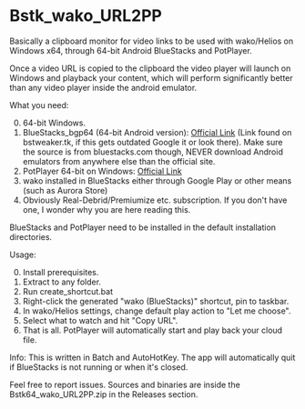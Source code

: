 # Bstk_wako_URL2PP
Basically a clipboard monitor for video links to be used with wako/Helios on Windows x64, through 64-bit Android BlueStacks and PotPlayer.

Once a video URL is copied to the clipboard the video player will launch on Windows and playback your content,
which will perform significantly better than any video player inside the android emulator.

What you need:

0. 64-bit Windows.
1. BlueStacks_bgp64 (64-bit Android version): [Official Link](http://cdn3.bluestacks.com/downloads/windows/bgp64/4.210.0.4009/eec2adeab2bced3a69c6c04b74ab8a9c/x64/BlueStacks-Installer_4.210.0.4009_amd64_native.exe) (Link found on bstweaker.tk, if this gets outdated Google it or look there). Make sure the source is from bluestacks.com though, NEVER download Android emulators from anywhere else than the official site.
2. PotPlayer 64-bit on Windows: [Official Link](https://potplayer.daum.net/)
3. wako installed in BlueStacks either through Google Play or other means (such as Aurora Store)
4. Obviously Real-Debrid/Premiumize etc. subscription. If you don't have one, I wonder why you are here reading this.

BlueStacks and PotPlayer need to be installed in the default installation directories.

Usage:

0. Install prerequisites.
1. Extract to any folder.
2. Run create_shortcut.bat
3. Right-click the generated "wako (BlueStacks)" shortcut, pin to taskbar.
4. In wako/Helios settings, change default play action to "Let me choose".
5. Select what to watch and hit "Copy URL".
6. That is all. PotPlayer will automatically start and play back your cloud file.

Info:
This is written in Batch and AutoHotKey.
The app will automatically quit if BlueStacks is not running or when it's closed.

Feel free to report issues. Sources and binaries are inside the Bstk64_wako_URL2PP.zip in the Releases section.
